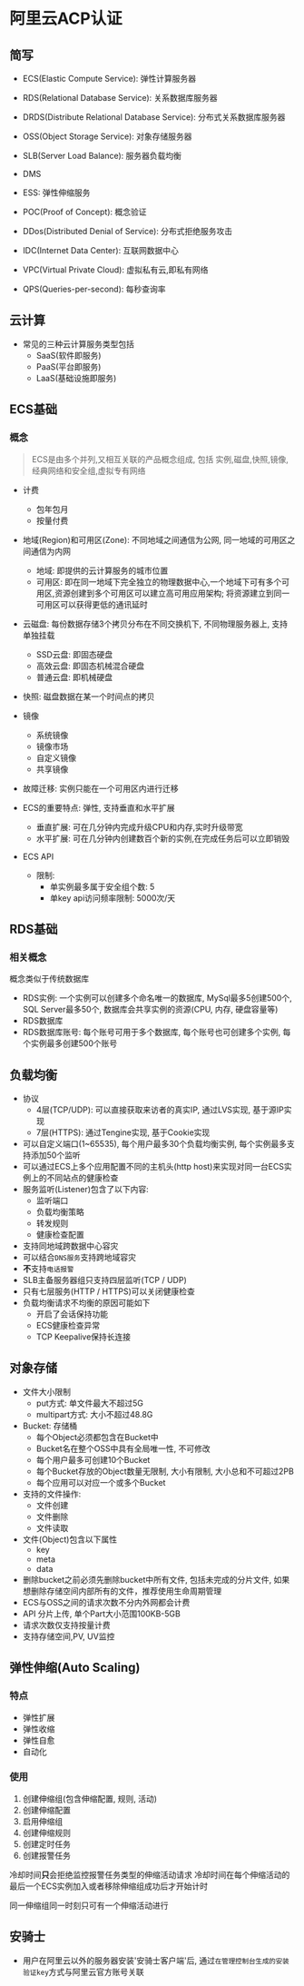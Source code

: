 # 阿里云ACP认证

## 简写

+ ECS(Elastic Compute Service): 弹性计算服务器
+ RDS(Relational Database Service): 关系数据库服务器
+ DRDS(Distribute Relational Database Service): 分布式关系数据库服务器
+ OSS(Object Storage Service): 对象存储服务器
+ SLB(Server Load Balance): 服务器负载均衡
+ DMS
+ ESS: 弹性伸缩服务

+ POC(Proof of Concept): 概念验证
+ DDos(Distributed Denial of Service): 分布式拒绝服务攻击
+ IDC(Internet Data Center): 互联网数据中心
+ VPC(Virtual Private Cloud): 虚拟私有云,即私有网络
+ QPS(Queries-per-second): 每秒查询率

## 云计算

+ 常见的三种云计算服务类型包括
  + SaaS(软件即服务)
  + PaaS(平台即服务)
  + LaaS(基础设施即服务)

## ECS基础

### 概念

> ECS是由多个并列,又相互关联的产品概念组成, 包括
> 实例,磁盘,快照,镜像,经典网络和安全组,虚拟专有网络

+ 计费
  + 包年包月
  + 按量付费

+ 地域(Region)和可用区(Zone): 不同地域之间通信为公网, 同一地域的可用区之间通信为内网
  + 地域: 即提供的云计算服务的城市位置
  + 可用区: 即在同一地域下完全独立的物理数据中心,一个地域下可有多个可用区,资源创建到多个可用区可以建立高可用应用架构; 将资源建立到同一可用区可以获得更低的通讯延时

+ 云磁盘: 每份数据存储3个拷贝分布在不同交换机下, 不同物理服务器上, 支持单独挂载
  + SSD云盘: 即固态硬盘
  + 高效云盘: 即固态机械混合硬盘
  + 普通云盘: 即机械硬盘

+ 快照: 磁盘数据在某一个时间点的拷贝

+ 镜像
  + 系统镜像
  + 镜像市场
  + 自定义镜像
  + 共享镜像

+ 故障迁移: 实例只能在一个可用区内进行迁移

+ ECS的重要特点: 弹性, 支持垂直和水平扩展
  + 垂直扩展: 可在几分钟内完成升级CPU和内存,实时升级带宽
  + 水平扩展: 可在几分钟内创建数百个新的实例,在完成任务后可以立即销毁

+ ECS API
  + 限制:
    + 单实例最多属于安全组个数: 5
    + 单key api访问频率限制: 5000次/天

## RDS基础

### 相关概念

概念类似于传统数据库

+ RDS实例: 一个实例可以创建多个命名唯一的数据库, MySql最多5创建500个, SQL Server最多50个, 数据库会共享实例的资源(CPU, 内存, 硬盘容量等)
+ RDS数据库
+ RDS数据库账号: 每个账号可用于多个数据库, 每个账号也可创建多个实例, 每个实例最多创建500个账号

## 负载均衡

+ 协议
  + 4层(TCP/UDP): 可以直接获取来访者的真实IP, 通过LVS实现, 基于源IP实现
  + 7层(HTTPS): 通过Tengine实现, 基于Cookie实现
+ 可以自定义端口(1~65535), 每个用户最多30个负载均衡实例, 每个实例最多支持添加50个监听
+ 可以通过ECS上多个应用配置不同的主机头(http host)来实现对同一台ECS实例上的不同站点的健康检查
+ 服务监听(Listener)包含了以下内容:
  + 监听端口
  + 负载均衡策略
  + 转发规则
  + 健康检查配置
+ 支持同地域跨数据中心容灾
+ 可以结合`DNS服务`支持跨地域容灾
+ **不**支持`电话报警`
+ SLB主备服务器组只支持四层监听(TCP / UDP)
+ 只有七层服务(HTTP / HTTPS)可以关闭健康检查
+ 负载均衡请求不均衡的原因可能如下
  + 开启了会话保持功能
  + ECS健康检查异常
  + TCP Keepalive保持长连接

## 对象存储

+ 文件大小限制
  + put方式: 单文件最大不超过5G
  + multipart方式: 大小不超过48.8G
+ Bucket: 存储桶
  + 每个Object必须都包含在Bucket中
  + Bucket名在整个OSS中具有全局唯一性, 不可修改
  + 每个用户最多可创建10个Bucket
  + 每个Bucket存放的Object数量无限制, 大小有限制, 大小总和不可超过2PB
  + 每个应用可以对应一个或多个Bucket
+ 支持的文件操作:
  + 文件创建
  + 文件删除
  + 文件读取
+ 文件(Object)包含以下属性
  + key
  + meta
  + data
+ 删除bucket之前必须先删除bucket中所有文件, 包括未完成的分片文件, 如果想删除存储空间内部所有的文件，推荐使用生命周期管理
+ ECS与OSS之间的请求次数不分内外网都会计费
+ API 分片上传, 单个Part大小范围100KB-5GB
+ 请求次数仅支持按量计费
+ 支持存储空间,PV, UV监控

## 弹性伸缩(Auto Scaling)

### 特点

+ 弹性扩展
+ 弹性收缩
+ 弹性自愈
+ 自动化

### 使用

1. 创建伸缩组(包含伸缩配置, 规则, 活动)
2. 创建伸缩配置
3. 启用伸缩组
4. 创建伸缩规则
5. 创建定时任务
6. 创建报警任务

冷却时间**只**会拒绝监控报警任务类型的伸缩活动请求
冷却时间在每个伸缩活动的最后一个ECS实例加入或者移除伸缩组成功后才开始计时

同一伸缩组同一时刻只可有一个伸缩活动进行

## 安骑士

+ 用户在阿里云以外的服务器安装'安骑士客户端'后, 通过`在管理控制台生成的安装验证key`方式与阿里云官方账号关联
